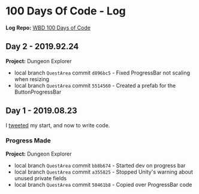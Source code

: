 # 100 Days Of Code - Log
**Log Repo:** [WBD 100 Days of Code](https://github.com/WeirdBeardDev/100-days-of-code)

## Day 2 - 2019.92.24
**Project:** Dungeon Explorer
* local branch `QuestArea` commit `d896bc5` - Fixed ProgressBar not scaling when resizing
* local branch `QuestArea` commit `5514560` - Created a prefab for the ButtonProgressBar

## Day 1 - 2019.08.23
I [tweeted](https://twitter.com/weirdbearddev/status/1164876725521661957) my start, and now to write code.

### Progress Made
**Project:** Dungeon Explorer
* local branch `QuestArea` commit `bb8b674` - Started dev on progress bar
* local branch `QuestArea` commit `a355825` - Stopped Unity's warning about unused private fields
* local branch `QuestArea` commit `50461b8` - Copied over ProgressBar code

